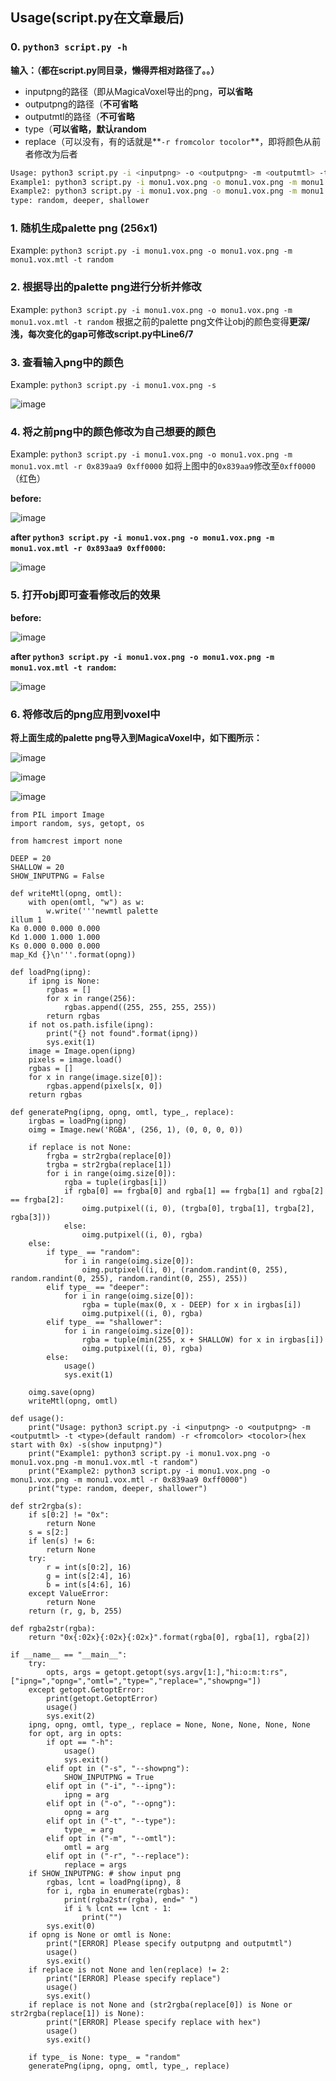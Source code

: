 ## Usage(script.py在文章最后)
### 0. `python3 script.py -h`
**输入：（都在script.py同目录，懒得弄相对路径了。。）**
- inputpng的路径（即从MagicaVoxel导出的png，**可以省略**
- outputpng的路径（**不可省略**
- outputmtl的路径（**不可省略**
- type（**可以省略，默认random**
- replace（可以没有，有的话就是**`-r fromcolor tocolor`**，即将颜色从前者修改为后者
```bash
Usage: python3 script.py -i <inputpng> -o <outputpng> -m <outputmtl> -t <type>(default random) -r <fromcolor> <tocolor>(hex start with 0x) -s(show inputpng)
Example1: python3 script.py -i monu1.vox.png -o monu1.vox.png -m monu1.vox.mtl -t random
Example2: python3 script.py -i monu1.vox.png -o monu1.vox.png -m monu1.vox.mtl -r 0x839aa9 0xff0000
type: random, deeper, shallower
```

### 1. 随机生成palette png (256x1)
Example: `python3 script.py -i monu1.vox.png -o monu1.vox.png -m monu1.vox.mtl -t random`

### 2. 根据导出的palette png进行分析并修改
Example: `python3 script.py -i monu1.vox.png -o monu1.vox.png -m monu1.vox.mtl -t random`
根据之前的palette png文件让obj的颜色变得**更深/浅，每次变化的gap可修改script.py中Line6/7**

### 3. 查看输入png中的颜色
Example: `python3 script.py -i monu1.vox.png -s`

![image](https://user-images.githubusercontent.com/61953384/163141512-b7bcc747-c3a1-4ed6-a6ca-37c1c1821f3e.png)

### 4. 将之前png中的颜色修改为自己想要的颜色
Example: `python3 script.py -i monu1.vox.png -o monu1.vox.png -m monu1.vox.mtl -r 0x839aa9 0xff0000`
如将上图中的`0x839aa9`修改至`0xff0000`（红色）

**before:**

![image](https://user-images.githubusercontent.com/61953384/163142246-1cb9c5fc-2781-43b6-bb1b-697405556ba0.png)

**after `python3 script.py -i monu1.vox.png -o monu1.vox.png -m monu1.vox.mtl -r 0x893aa9 0xff0000`:**

![image](https://user-images.githubusercontent.com/61953384/163142334-8546abf0-dad8-4020-abd2-19564bb42789.png)


### 5. 打开obj即可查看修改后的效果
**before:**

![image](https://user-images.githubusercontent.com/61953384/163095677-9c3445cb-b995-4ff4-ae14-a1a324c14989.png)

**after `python3 script.py -i monu1.vox.png -o monu1.vox.png -m monu1.vox.mtl -t random`:**

![image](https://user-images.githubusercontent.com/61953384/163095783-874e57c3-a78a-4268-911e-2879edae89a3.png)

### 6. 将修改后的png应用到voxel中
**将上面生成的palette png导入到MagicaVoxel中，如下图所示：**

![image](https://user-images.githubusercontent.com/61953384/163095918-b6618785-9d6b-4949-b28d-18eae98ff3ad.png)

![image](https://user-images.githubusercontent.com/61953384/163096011-49ebf37d-100a-4e0d-b1ec-c09df923e54b.png)

![image](https://user-images.githubusercontent.com/61953384/163096029-5e55ac7a-9722-45a3-941b-3d2b70ae5d20.png)

```Python3
from PIL import Image
import random, sys, getopt, os

from hamcrest import none

DEEP = 20
SHALLOW = 20
SHOW_INPUTPNG = False

def writeMtl(opng, omtl):
    with open(omtl, "w") as w:
        w.write('''newmtl palette
illum 1
Ka 0.000 0.000 0.000
Kd 1.000 1.000 1.000
Ks 0.000 0.000 0.000
map_Kd {}\n'''.format(opng))

def loadPng(ipng):
    if ipng is None:
        rgbas = []
        for x in range(256):
            rgbas.append((255, 255, 255, 255))
        return rgbas
    if not os.path.isfile(ipng):
        print("{} not found".format(ipng))
        sys.exit(1)
    image = Image.open(ipng)
    pixels = image.load()
    rgbas = []
    for x in range(image.size[0]):
        rgbas.append(pixels[x, 0])
    return rgbas

def generatePng(ipng, opng, omtl, type_, replace):
    irgbas = loadPng(ipng)
    oimg = Image.new('RGBA', (256, 1), (0, 0, 0, 0))

    if replace is not None:
        frgba = str2rgba(replace[0])
        trgba = str2rgba(replace[1])
        for i in range(oimg.size[0]):
            rgba = tuple(irgbas[i])
            if rgba[0] == frgba[0] and rgba[1] == frgba[1] and rgba[2] == frgba[2]:
                oimg.putpixel((i, 0), (trgba[0], trgba[1], trgba[2], rgba[3]))
            else:
                oimg.putpixel((i, 0), rgba)
    else:
        if type_ == "random":
            for i in range(oimg.size[0]):
                oimg.putpixel((i, 0), (random.randint(0, 255), random.randint(0, 255), random.randint(0, 255), 255))
        elif type_ == "deeper":
            for i in range(oimg.size[0]):
                rgba = tuple(max(0, x - DEEP) for x in irgbas[i])
                oimg.putpixel((i, 0), rgba)
        elif type_ == "shallower":
            for i in range(oimg.size[0]):
                rgba = tuple(min(255, x + SHALLOW) for x in irgbas[i])
                oimg.putpixel((i, 0), rgba)
        else:
            usage()
            sys.exit(1)

    oimg.save(opng)
    writeMtl(opng, omtl)

def usage():
    print("Usage: python3 script.py -i <inputpng> -o <outputpng> -m <outputmtl> -t <type>(default random) -r <fromcolor> <tocolor>(hex start with 0x) -s(show inputpng)")
    print("Example1: python3 script.py -i monu1.vox.png -o monu1.vox.png -m monu1.vox.mtl -t random")
    print("Example2: python3 script.py -i monu1.vox.png -o monu1.vox.png -m monu1.vox.mtl -r 0x839aa9 0xff0000")
    print("type: random, deeper, shallower")

def str2rgba(s):
    if s[0:2] != "0x":
        return None
    s = s[2:]
    if len(s) != 6:
        return None
    try:
        r = int(s[0:2], 16)
        g = int(s[2:4], 16)
        b = int(s[4:6], 16)
    except ValueError:
        return None
    return (r, g, b, 255)

def rgba2str(rgba):
    return "0x{:02x}{:02x}{:02x}".format(rgba[0], rgba[1], rgba[2])

if __name__ == "__main__":
    try:
        opts, args = getopt.getopt(sys.argv[1:],"hi:o:m:t:rs",["ipng=","opng=","omtl=","type=","replace=","showpng="])
    except getopt.GetoptError:
        print(getopt.GetoptError)
        usage()
        sys.exit(2)
    ipng, opng, omtl, type_, replace = None, None, None, None, None
    for opt, arg in opts:
        if opt == "-h":
            usage()
            sys.exit()
        elif opt in ("-s", "--showpng"):
            SHOW_INPUTPNG = True
        elif opt in ("-i", "--ipng"):
            ipng = arg
        elif opt in ("-o", "--opng"):
            opng = arg
        elif opt in ("-t", "--type"):
            type_ = arg
        elif opt in ("-m", "--omtl"):
            omtl = arg
        elif opt in ("-r", "--replace"):
            replace = args
    if SHOW_INPUTPNG: # show input png
        rgbas, lcnt = loadPng(ipng), 8
        for i, rgba in enumerate(rgbas):
            print(rgba2str(rgba), end=" ")
            if i % lcnt == lcnt - 1:
                print("")
        sys.exit(0)
    if opng is None or omtl is None:
        print("[ERROR] Please specify outputpng and outputmtl")
        usage()
        sys.exit()
    if replace is not None and len(replace) != 2:
        print("[ERROR] Please specify replace")
        usage()
        sys.exit()
    if replace is not None and (str2rgba(replace[0]) is None or str2rgba(replace[1]) is None):
        print("[ERROR] Please specify replace with hex")
        usage()
        sys.exit()

    if type_ is None: type_ = "random"
    generatePng(ipng, opng, omtl, type_, replace)

```